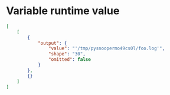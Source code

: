 # Variable runtime value

```json
[
    [
        {
            "output": {
                "value": "'/tmp/pysnoopermo49cs0l/foo.log'",
                "shape": "30",
                "omitted": false
            }
        },
        {}
    ]
]
```
